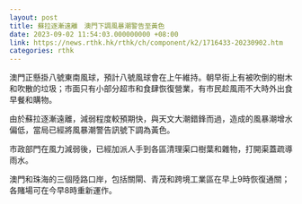 ```yaml
---
layout: post
title: 蘇拉逐漸遠離　澳門下調風暴潮警告至黃色
date: 2023-09-02 11:54:03.000000000 +08:00
link: https://news.rthk.hk/rthk/ch/component/k2/1716433-20230902.htm
categories: rthk
---
```


澳門正懸掛八號東南風球，預計八號風球會在上午維持。朝早街上有被吹倒的樹木和吹散的垃圾；市面只有小部分超市和食肆恢復營業，有市民趁風雨不大時外出食早餐和購物。

由於蘇拉逐漸遠離，減弱程度較預期快，與天文大潮錯鋒而過，造成的風暴潮增水偏低，當局已經將風暴潮警告訊號下調為黃色。

市政部門在風力減弱後，已經加派人手到各區清理渠口樹葉和雜物，打開渠蓋疏導雨水。

澳門和珠海的三個陸路口岸，包括關閘、青茂和跨境工業區在早上9時恢復通關；各賭場可在今早8時重新運作。
